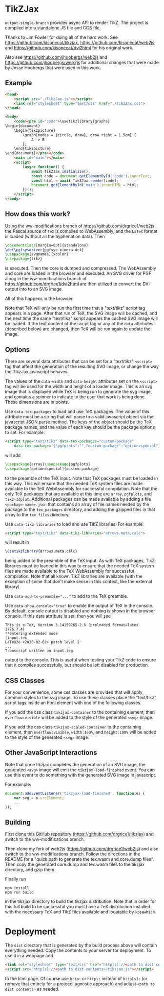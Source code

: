 # TikZJax

`output-single-branch` provides async API to render TikZ. The project is compiled into a standalone JS file and CCS file.

Thanks to Jim Fowler for doing all of the hard work.  See
https://github.com/kisonecat/tikzjax, https://github.com/kisonecat/web2js, and
https://github.com/kisonecat/dvi2html for his original work.

Also see https://github.com/jhoobergs/web2js and https://github.com/jhoobergs/web2js for
additional changes that were made by Jesse Hoobergs that were used in this work.

## Example

```html
<head>
    <script src="./TikzJax.js"></script>
    <link rel="stylesheet" type="text/css" href="./TikzJax.css">
</head>

<body>
    <code><pre id="code">\usetikzlibrary{graphs}
\begin{document}
    \begin{tikzpicture}
        \graph[nodes = {circle, draw}, grow right = 1.5cm] {
            A -> B
        };
    \end{tikzpicture}
\end{document}</pre></code>
    <main id="main"></main>
    <script>
        (async function() {
            await TikZJax.initialize();
            const code = document.getElementById('code').innerText;
            const html = await TikZJax.render(code);
            document.getElementById('main').innerHTML = html;
        })();
    </script>
</body>
```

## How does this work?

Using the ww-modifications branch of https://github.com/drgrice1/web2js the Pascal source
of `TeX` is compiled to WebAssembly, and the `LaTeX` format is loaded (without all the
hyphenation data). Then
```tex
\documentclass[margin=0pt]{standalone}
\def\pgfsysdriver{pgfsys-ximera.def}
\usepackage[svgnames]{xcolor}
\usepackage{tikz}
```
is executed.  Then the core is dumped and compressed.  The WebAssembly and core are loaded
in the browser and executed.  An SVG driver for PGF along in the ww-modifications branch
of https://github.com/drgrice1/dvi2html are then utilized to convert the DVI output into
to an SVG image.

All of this happens in the browser.

Note that TeX will only be run the first time that a "text/tikz" script tag appears in a
page.  After that run of TeX, the SVG image will be cached, and the next time the same
"text/tikz" script appears the cached SVG image will be loaded.  If the text content of
the script tag or any of the `data` attributes (described below) are changed, then TeX
will be run again to update the image.

## Options

There are several data attributes that can be set for a "text/tikz" `<script>` tag that
affect the generation of the resulting SVG image, or change the way the TikzJax
javascript behaves.

The values of the `data-width` and `data-height` attributes set on the `<script>` tag
will be used for the width and height of a loader image.  This is an svg image that is
displayed while TeX is being run to generate the svg image, and contains a spinner to
indicate to the user that work is being done.  These dimensions are in points.

Use `data-tex-packages` to load and use TeX packages.  The value of this attribute must
be a string that will parse to a valid javascript object via the javascript JSON.parse
method.  The keys of the object should be the TeX package names, and the value of each
key should be the package options to set.
For example:
```html
<script type="text/tikz" data-tex-packages="custom-package"
	data-tex-package='{"pgfplots":"","custom-package":"option=special"}'>
```
will add
```tex
\usepackage{array}\usepackage{pgfplots}
\usepackage[option=special]{custom-package}
```
to the preamble of the TeX input.  Note that TeX packages must be loaded in this way.
This will ensure that the needed TeX system files are made available to the TeX
WebAssembly for successful compilation.  Note that the only TeX packages that are
available at this time are `array`, `pgfplots`, and `tikz-3dplot`.  Additional packages
can be made available by adding a file `<package-name>.json` that contains an array of
file names needed by the package to the `tex_packages` directory, and adding the gzipped
files in that array to the `tex_files` directory.

Use `data-tikz-libraries` to load and use TikZ libraries.
For example:
```html
<script type="text/tikz" data-tikz-libraries="arrows.meta,calc">
```
will result in
```tex
\usetikzlibrary{arrows.meta,calc}
```
being added to the preamble of the TeX input.  As with TeX packages, TikZ libraries must
be loaded in this way to ensure that the needed TeX system files are made available to the
TeX WebAssembly for successful compilation.  Note that all known TikZ libraries are
available (with the exception of some that don't make sense in this context, like the
external library).

Use `data-add-to-preamble="..."` to add to the TeX preamble.

Use `data-show-console="true"` to enable the output of TeX in the console.  By default,
console output is disabled and nothing is shown in the browser console.  If this data
attribute is set, then you will see
```text
This is e-TeX, Version 3.14159265-2.6 (preloaded format=latex 1776.7.4)
**entering extended mode
(input.tex
LaTeX2e <2020-02-02> patch level 2
...
Transcript written on input.log.
```
output to the console.  This is useful when testing your TikZ code to ensure that it
compiles successfully, but should be left disabled for production.

## CSS Classes

For your convenience, some css classes are provided that will apply common styles to the
svg image.  To use these classes place the "text/tikz" script tags inside an html element
with one of the following classes.

If you add the css class `tikzjax-container` to the containing element, then
`overflow:visible` will be added to the style of the generated `<svg>` image.

If you add the css class `tikzjax-scaled-container` to the containing element, then
`overflow:visible`, `width:100%`, and `height:100%` will be added to the style of the
generated `<svg>` image.

## Other JavaScript Interactions

Note that once tikzjax completes the generation of an SVG image, the generated `<svg>`
image will emit the `tikzjax-load-finished` event.  You can use this event to do
something with the generated SVG image in javascript.

For example:
```javascript
document.addEventListener('tikzjax-load-finished', function(e) {
	var svg = e.srcElement;
	...
});
```

## Building

First clone this GitHub repository (https://github.com/drgrice1/tikzjax) and switch to the
ww-modifications branch.

Then clone my fork of web2js (https://github.com/drgrice1/web2js) and also switch to
the ww-modifications branch.  Follow the directions in the README for a "quick path to
generate the tex.wasm and core.dump files".  Then copy the generated core.dump and
tex.wasm files to the tikzjax directory, and gzip them.

Finally run
```
npm install
npm run build
```
in the tikzjax directory to build the tikzjax distribution.  Note that in order for this
full build to be successful you must have a TeX distribution installed with the
necessary TeX and TikZ files available and locatable by `kpsewhich`.

# Deployment
The `dist` directory that is generated by the build process above will contain everything
needed.  Copy the contents to your server for deployment.  To use it in a webpage add
```html
<link rel="stylesheet" type="text/css" href="http[s]://<path to dist contents>/fonts.css">
<script src="http[s]://<path to dist contents>/tikzjax.js"></script>
```
to the html page.  Of course use `http:` or `https:` instead of `http[s]:` (or remove that
entirely for a protocol agnostic approach) and adjust `<path to dist contents>` as needed.

</HEAD>
